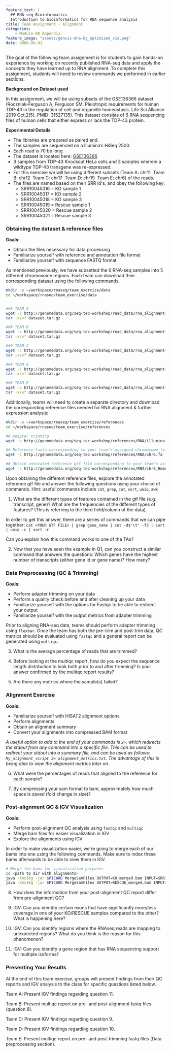 ```yaml
---
feature_text: |
  ## RNA-seq Bioinformatics
  Introduction to bioinformatics for RNA sequence analysis
title: Team Assignment - Alignment
categories:
    - Module-08-Appendix
feature_image: "assets/genvis-dna-bg_optimized_v1a.png"
date: 0008-06-01
---
```


The goal of the following team assignment is for students to gain hands-on experience by working on recently published RNA-seq data and apply the concepts they have learned up to RNA alignment. To complete this assignment, students will need to review commands we performed in earlier sections.

**Background on Dataset used**

In this assignment, we will be using subsets of the GSE136366 dataset (Roczniak-Ferguson A, Ferguson SM. Pleiotropic requirements for human TDP-43 in the regulation of cell and organelle homeostasis. Life Sci Alliance 2019 Oct;2(5). PMID: 31527135). This dataset consists of 6 RNA sequencing files of human cells that either express or lack the TDP-43 protein.

**Experimental Details**

- The libraries are prepared as paired end.
- The samples are sequenced on a Illumina’s HiSeq 2500.
- Each read is 70 bp long
- The dataset is located here: [GSE136366](https://www.ncbi.nlm.nih.gov/geo/query/acc.cgi?acc=GSE136366)
- 3 samples from TDP-43 Knockout HeLa cells and 3 samples wherein a wildtype TDP-43 transgene was re-expressed.
- For this exercise we will be using different subsets (Team A: chr11  Team B: chr12  Team C: chr17  Team D: chr19  Team E: chr6) of the reads.
- The files are named based on their SRR id's, and obey the following key:
  - SRR10045016 = KO sample 1
  - SRR10045017 = KO sample 2
  - SRR10045018 = KO sample 3
  - SRR10045019 = Rescue sample 1
  - SRR10045020 = Rescue sample 2
  - SRR10045021 = Rescue sample 3


### Obtaining the dataset & reference files
**Goals:**

- Obtain the files necessary for data processing
- Familiarize yourself with reference and annotation file format
- Familiarize yourself with sequence FASTQ format

As mentioned previously, we have subsetted the 6 RNA-seq samples into 5 different chromosome regions. Each team can download their corresponding dataset using the following commands.
```bash
mkdir -p ~/workspace/rnaseq/team_exercise/data
cd ~/workspace/rnaseq/team_exercise/data


### TEAM A
wget -c http://genomedata.org/seq-tec-workshop/read_data/rna_alignment-de_exercise/dataset_A/dataset.tar.gz
tar -xzvf dataset.tar.gz

### TEAM B
wget -c http://genomedata.org/seq-tec-workshop/read_data/rna_alignment-de_exercise/dataset_B/dataset.tar.gz
tar -xzvf dataset.tar.gz

### TEAM C
wget -c http://genomedata.org/seq-tec-workshop/read_data/rna_alignment-de_exercise/dataset_C/dataset.tar.gz
tar -xzvf dataset.tar.gz

### TEAM D
wget -c http://genomedata.org/seq-tec-workshop/read_data/rna_alignment-de_exercise/dataset_D/dataset.tar.gz
tar -xzvf dataset.tar.gz

### TEAM E
wget -c http://genomedata.org/seq-tec-workshop/read_data/rna_alignment-de_exercise/dataset_E/dataset.tar.gz
tar -xzvf dataset.tar.gz

```

Additionally, teams will need to create a separate directory and download the corresponding reference files needed for RNA alignment & further expression analysis:
```bash
mkdir -p ~/workspace/rnaseq/team_exercise/references
cd ~/workspace/rnaseq/team_exercise/references

## Adapter trimming
wget -c http://genomedata.org/seq-tec-workshop/references/RNA/illumina_multiplex.fa

## Reference fasta corresponding to your team's assigned chromosome (e.g. chr6)
wget -c http://genomedata.org/seq-tec-workshop/references/RNA/chr6.fa

## Obtain annotated reference gtf file corresponding to your team's assigned chromosome (e.g. chr6)
wget -c http://genomedata.org/seq-tec-workshop/references/RNA/chr6_Homo_sapiens.GRCh38.95.gtf

```

Upon obtaining the different reference files, explore the annotated reference gtf file and answer the following questions using your choice of commands.
Hint: useful commands include `cat`, `grep`, `cut`, `sort`, `uniq`, `awk`

1.  What are the different types of features contained in the gtf file (e.g. transcript, gene)? What are the frequencies of the different types of features? (This is referring to the third field/column of the data).

In order to get this answer, there are a series of commands that we can pipe together: `cat <YOUR GTF FILE> | grep gene_name | cut -d$'\t' -f3 | sort | uniq -c | sort -r`

Can you explain how this command works to one of the TAs?

2. Now that you have seen the example in Q1, can you construct a similar command that answers the questions: Which genes have the highest number of transcripts (either gene id or gene name)? How many?


### Data Preprocessing (QC & Trimming)

**Goals:**

- Perform adapter trimming on your data
- Perform a quality check before and after cleaning up your data
- Familiarize yourself with the options for Fastqc to be able to redirect your output
- Familiarize yourself with the output metrics from adapter trimming

Prior to aligning RNA-seq data, teams should perform adapter trimming using `flexbar`. Once the team has both the pre-trim and post-trim data, QC metrics should be evaluated using `fastqc` and a general report can be generated using `multiqc`.

3. What is the average percentage of reads that are trimmed?

4. Before looking at the multiqc report, how do you expect the sequence length distribution to look both prior to and after trimming? Is your answer confirmed by the multiqc report results?

5. Are there any metrics where the sample(s) failed?

### Alignment Exercise

**Goals:**

- Familiarize yourself with HISAT2 alignment options
- Perform alignments
- Obtain an alignment summary
- Convert your alignments into compressed BAM format

*A useful option to add to the end of your commands is `2>`, which redirects the stdout from any command into a specific file. This can be used to redirect your stdout into a summary file, and can be used as follows: `My_alignment_script 2> alignment_metrics.txt`. The advantage of this is being able to view the alignment metrics later on.*

6. What were the percentages of reads that aligned to the reference for each sample?

7. By compressing your sam format to bam, approximately how much space is saved (fold change in size)?


### Post-alignment QC & IGV Visualization

**Goals:**

- Perform post-alignment QC analysis using `fastqc` and `multiqc`
- Merge bam files for easier visualization in IGV
- Explore the alignments using IGV

In order to make visualization easier, we're going to merge each of our bams into one using the following commands. Make sure to index these bams afterwards to be able to view them in IGV.
```bash
# Merge the bams for visualization purposes
cd <path to dir with alignments>
java -Xmx16g -jar $PICARD MergeSamFiles OUTPUT=KO_merged.bam INPUT=SRR10045016.bam INPUT=SRR10045017.bam INPUT=SRR10045018.bam
java -Xmx16g -jar $PICARD MergeSamFiles OUTPUT=RESCUE_merged.bam INPUT=SRR10045019.bam INPUT=SRR10045020.bam INPUT=SRR10045021.bam
```
8. How does the information from your post-alignment QC report differ from pre-alignment QC?

9. IGV: Can you identify certain exons that have significantly more/less coverage in one of your KO/RESCUE samples compared to the other? What is happening here?

10. IGV: Can you identify regions where the RNAseq reads are mapping to unexpected regions? What do you think is the reason for this phenomenon?

11. IGV: Can you identify a gene region that has RNA sequencing support for multiple isoforms?


### Presenting Your Results
At the end of this team exercise, groups will present findings from their QC reports and IGV analysis to the class for specific questions listed below.

Team A: Present IGV findings regarding question 11.

Team B: Present multiqc report on pre- and post-alignment fastq files (question 8).

Team C: Present IGV findings regarding question 9.

Team D: Present IGV findings regarding question 10.

Team E: Present multiqc report on pre- and post-trimming fastq files (Data preprocessing section).
